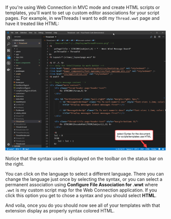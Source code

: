 If you're using Web Connection in MVC mode and create HTML scripts or templates, you'll want to set up custom editor associations for your script pages. For example, in wwThreads I want to edit my `Thread.wwt` page and have it treated like HTML:

![](/images/misc/VSCODEFOLDERMODEOPENED.PNG)

Notice that the syntax used is displayed on the toolbar on the status bar on the right. 

You can click on the language to select a different language. There you can change the language just once by selecting the syntax, or you can select a permanent association using **Configure File Association for .wwt** where `.wwt` is my custom script map for the Web Connection application. If you click this option you get to chose a syntax and you should select **HTML**.

And voila, once you do you should now see all of your templates with that extension display as properly syntax colored HTML.